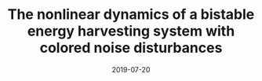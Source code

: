 ---
title: "The nonlinear dynamics of a bistable energy harvesting system with colored noise disturbances"
authors: "V. G. Lopes, J. V. L. L. Peterson, and A. Cunha Jr"
journal: "Journal of Computational Interdisciplinary Sciences"
year: "2019"
volume: "10"
pages: "125"
doi: "http://epacis.net/jcis/PDF_JCIS/JCIS11-art.0166.pdf"
pdf: "http://epacis.net/jcis/PDF_JCIS/JCIS11-art.0166.pdf"
arxiv: 
hal: "https://hal.archives-ouvertes.fr/hal-02010224v2"
image: "GraphicalAbstract_Paper_2019_JCIS2.png"
layout: none
date: 2019-07-20
collection: publications
category: manuscripts
permalink: /publications/JournalPaper_2019_JCIS_v10_pp125
---